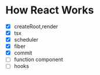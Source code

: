 # How React Works

- [x] createRoot,render
- [x] tsx
- [x] scheduler
- [x] fiber
- [x] commit
- [ ] function component
- [ ] hooks